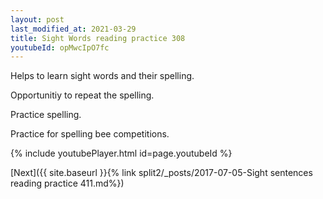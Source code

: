 ```yaml
---
layout: post
last_modified_at: 2021-03-29
title: Sight Words reading practice 308
youtubeId: opMwcIpO7fc
---
```

 
 
Helps to learn sight words and their spelling.

Opportunitiy to repeat the spelling. 

Practice spelling. 
 
Practice for spelling bee competitions. 
 
{% include youtubePlayer.html id=page.youtubeId %}
 
 

[Next]({{ site.baseurl }}{% link  split2/_posts/2017-07-05-Sight sentences reading practice 411.md%})
 
